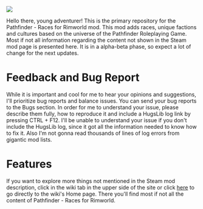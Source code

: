 ![](https://i.imgur.com/VjgEjIw.png)

Hello there, young adventurer! This is the primary repository for the Pathfinder - Races for Rimworld mod. This mod adds races, unique factions and cultures based on the universe of the Pathfinder Roleplaying Game. Most if not all information regarding the content not shown in the Steam mod page is presented here. It is in a alpha-beta phase, so expect a lot of change for the next updates.

# Feedback and Bug Report

While it is important and cool for me to hear your opinions and suggestions, I'll prioritize bug reports and balance issues. You can send your bug reports to the Bugs section. In order for me to understand your issue, please describe them fully, how to reproduce it and include a HugsLib log link by pressing CTRL + F12. I'll be unable to understand your issue if you don't include the HugsLib log, since it got all the information needed to know how to fix it. Also I'm not gonna read thousands of lines of log errors from gigantic mod lists.

# Features

If you want to explore more things not mentioned in the Steam mod description, click in the wiki tab in the upper side of the site or click [here](https://github.com/ComiColipze/PathfinderMod/wiki) to go directly to the wiki's Home page. There you'll find most if not all the content of Pathfinder - Races for Rimworld.
